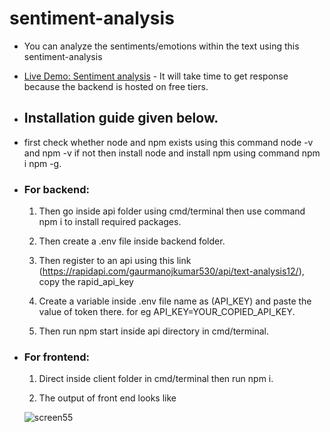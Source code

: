 # sentiment-analysis

- You can analyze the sentiments/emotions within the text using this sentiment-analysis

- [Live Demo: Sentiment analysis](https://paras248-web-sentiment-analysis.netlify.app) - It will take time to get response because the backend is hosted on free tiers.

- ## Installation guide given below.

- first check whether node and npm exists using this command node -v and npm -v if not then install node and install npm using command npm i npm -g.

- ### For backend: 

  1. Then go inside api folder using cmd/terminal then use command npm i to install required packages.

  2. Then create a .env file inside backend folder.

  3. Then register to an api using this link (https://rapidapi.com/gaurmanojkumar530/api/text-analysis12/), copy the rapid_api_key

  4. Create a variable inside .env file name as (API_KEY) and paste the value of token there. for eg API_KEY=YOUR_COPIED_API_KEY.

  5. Then run npm start inside api directory in cmd/terminal. 
  
 
- ### For frontend: 

  1. Direct inside client folder in cmd/terminal then run npm i.

  2. The output of front end looks like
  
  ![screen55](https://user-images.githubusercontent.com/60874409/198848992-73bf86ef-4e8d-4e27-b470-a57fbda758c1.jpg)
 
